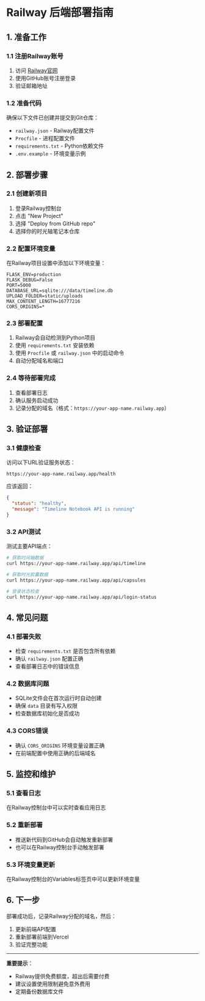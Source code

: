# Railway 后端部署指南

## 1. 准备工作

### 1.1 注册Railway账号
1. 访问 [Railway官网](https://railway.app)
2. 使用GitHub账号注册登录
3. 验证邮箱地址

### 1.2 准备代码
确保以下文件已创建并提交到Git仓库：
- `railway.json` - Railway配置文件
- `Procfile` - 进程配置文件
- `requirements.txt` - Python依赖文件
- `.env.example` - 环境变量示例

## 2. 部署步骤

### 2.1 创建新项目
1. 登录Railway控制台
2. 点击 "New Project"
3. 选择 "Deploy from GitHub repo"
4. 选择你的时光轴笔记本仓库

### 2.2 配置环境变量
在Railway项目设置中添加以下环境变量：

```
FLASK_ENV=production
FLASK_DEBUG=False
PORT=5000
DATABASE_URL=sqlite:///data/timeline.db
UPLOAD_FOLDER=static/uploads
MAX_CONTENT_LENGTH=16777216
CORS_ORIGINS=*
```

### 2.3 部署配置
1. Railway会自动检测到Python项目
2. 使用 `requirements.txt` 安装依赖
3. 使用 `Procfile` 或 `railway.json` 中的启动命令
4. 自动分配域名和端口

### 2.4 等待部署完成
1. 查看部署日志
2. 确认服务启动成功
3. 记录分配的域名（格式：`https://your-app-name.railway.app`）

## 3. 验证部署

### 3.1 健康检查
访问以下URL验证服务状态：
```
https://your-app-name.railway.app/health
```

应该返回：
```json
{
  "status": "healthy",
  "message": "Timeline Notebook API is running"
}
```

### 3.2 API测试
测试主要API端点：
```bash
# 获取时间轴数据
curl https://your-app-name.railway.app/api/timeline

# 获取时光胶囊数据
curl https://your-app-name.railway.app/api/capsules

# 登录状态检查
curl https://your-app-name.railway.app/api/login-status
```

## 4. 常见问题

### 4.1 部署失败
- 检查 `requirements.txt` 是否包含所有依赖
- 确认 `railway.json` 配置正确
- 查看部署日志中的错误信息

### 4.2 数据库问题
- SQLite文件会在首次运行时自动创建
- 确保 `data` 目录有写入权限
- 检查数据库初始化是否成功

### 4.3 CORS错误
- 确认 `CORS_ORIGINS` 环境变量设置正确
- 在前端配置中使用正确的后端域名

## 5. 监控和维护

### 5.1 查看日志
在Railway控制台中可以实时查看应用日志

### 5.2 重新部署
- 推送新代码到GitHub会自动触发重新部署
- 也可以在Railway控制台手动触发部署

### 5.3 环境变量更新
在Railway控制台的Variables标签页中可以更新环境变量

## 6. 下一步

部署成功后，记录Railway分配的域名，然后：
1. 更新前端API配置
2. 重新部署前端到Vercel
3. 验证完整功能

---

**重要提示**：
- Railway提供免费额度，超出后需要付费
- 建议设置使用限制避免意外费用
- 定期备份数据库文件
